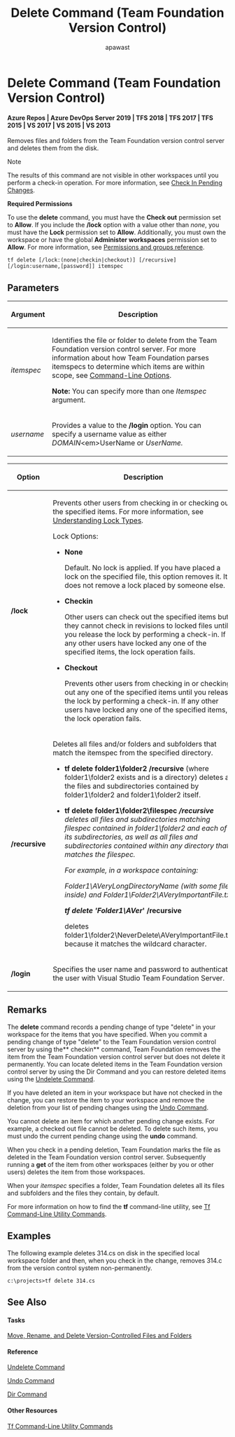 ﻿---
title: Delete Command (Team Foundation Version Control)
titleSuffix: Azure Repos
description: Delete Command (Team Foundation Version Control)
ms.assetid: c4cf7a59-26c8-490c-a065-279888019c36
ms.technology: devops-code-tfvc
ms.author: sdanie
author: apawast
ms.topic: reference
ms.date: 08/10/2016
monikerRange: '>= tfs-2015'
---


# Delete Command (Team Foundation Version Control)

#### Azure Repos | Azure DevOps Server 2019 | TFS 2018 | TFS 2017 | TFS 2015 | VS 2017 | VS 2015 | VS 2013

Removes files and folders from the Team Foundation version control server and deletes them from the disk.

> [!NOTE]
> The results of this command are not visible in other workspaces until you perform a check-in operation. For more information, see [Check In Pending Changes](https://msdn.microsoft.com/library/ms181411).

**Required Permissions**

To use the **delete** command, you must have the **Check out** permission set to **Allow**. If you include the **/lock** option with a value other than *none*, you must have the **Lock** permission set to **Allow**. Additionally, you must own the workspace or have the global **Administer workspaces** permission set to **Allow**. For more information, see [Permissions and groups reference](../../organizations/security/permissions.md).

```
tf delete [/lock:(none|checkin|checkout)] [/recursive] [/login:username,[password]] itemspec
```

## Parameters

<table><thead>
<tr><th><p><strong>Argument</strong></p></th><th><p><strong>Description</strong></p></th></tr></thead><tbody>
<tr>
	<td><p><em>itemspec</em></p></td>
	<td><p>Identifies the file or folder to delete from the Team Foundation version control server. For more information about how Team Foundation parses itemspecs to determine which items are within scope, see <a href="/previous-versions/visualstudio/visual-studio-2010/4y2ash30(v=vs.100)">Command-Line Options</a>.</p><p><strong>Note:</strong> You can specify more than one <em>Itemspec</em> argument.</p></td></tr>
<tr>
	<td><p><em>username</em></p></td>
    <td><p>Provides a value to the <strong>/login</strong> option. You can specify a username value as either <em>DOMAIN</em>&lt;em&gt;UserName</em> or <em>UserName.</em></p></td></tr></tbody>
</table>

<table><thead>
<tr><th><p><strong>Option</strong></p></th><th><p><strong>Description</strong></p></th></tr></thead><tbody>
<tr>
	<td><p><strong>/lock</strong></p></td>
	<td><p>Prevents other users from checking in or checking out the specified items. For more information, see <a href="understand-lock-types.md">Understanding Lock Types</a>.</p><p>Lock Options:</p><ul><li><p><strong>None</strong></p><p>Default. No lock is applied. If you have placed a lock on the specified file, this option removes it. It does not remove a lock placed by someone else.</p></li><li><p><strong>Checkin</strong></p><p>Other users can check out the specified items but they cannot check in revisions to locked files until you release the lock by performing a check-in. If any other users have locked any one of the specified items, the lock operation fails.</p></li><li><p><strong>Checkout</strong></p><p>Prevents other users from checking in or checking out any one of the specified items until you release the lock by performing a check-in. If any other users have locked any one of the specified items, the lock operation fails.</p></li></ul></td></tr>
<tr>
	<td><p><strong>/recursive</strong></p></td>
    <td><p>Deletes all files and/or folders and subfolders that match the itemspec from the specified directory.</p><ul><li><p><strong>tf delete folder1\folder2 /recursive</strong> (where folder1\folder2 exists and is a directory) deletes all the files and subdirectories contained by folder1\folder2 and folder1\folder2 itself.</p></li><li><p><strong>tf delete folder1\folder2\filespec<em> /recursive</strong> deletes all files and subdirectories matching filespec contained in folder1\folder2 and each of its subdirectories, as well as all files and subdirectories contained within any directory that matches the filespec.</p><p>For example, in a workspace containing:</p><p>Folder1\AVeryLongDirectoryName (with some files inside) and Folder1\Folder2\AVeryImportantFile.txt</p><p><strong>tf delete &#39;Folder1\AVer</em>&#39; /recursive</strong></p><p>deletes folder1\folder2\NeverDelete\AVeryImportantFile.txt because it matches the wildcard character.</p></li></ul></td></tr>
<tr>
	<td><p><strong>/login</strong></p></td>
	<td><p>Specifies the user name and password to authenticate the user with Visual Studio Team Foundation Server.</p></td></tr></tbody>
</table>

## Remarks
The **delete** command records a pending change of type "delete" in your workspace for the items that you have specified. When you commit a pending change of type "delete" to the Team Foundation version control server by using the** checkin** command, Team Foundation removes the item from the Team Foundation version control server but does not delete it permanently. You can locate deleted items in the Team Foundation version control server by using the Dir Command and you can restore deleted items using the [Undelete Command](undelete-command.md).

If you have deleted an item in your workspace but have not checked in the change, you can restore the item to your workspace and remove the deletion from your list of pending changes using the [Undo Command](undo-command.md).

You cannot delete an item for which another pending change exists. For example, a checked out file cannot be deleted. To delete such items, you must undo the current pending change using the **undo** command.

When you check in a pending deletion, Team Foundation marks the file as deleted in the Team Foundation version control server. Subsequently running a **get** of the item from other workspaces (either by you or other users) deletes the item from those workspaces.

When your *itemspec* specifies a folder, Team Foundation deletes all its files and subfolders and the files they contain, by default.

For more information on how to find the **tf** command-line utility, see [Tf Command-Line Utility Commands](https://msdn.microsoft.com/library/z51z7zy0).
## Examples
The following example deletes 314.cs on disk in the specified local workspace folder and then, when you check in the change, removes 314.c from the version control system non-permanently.

```
c:\projects>tf delete 314.cs
```

## See Also

#### Tasks

[Move, Rename, and Delete Version-Controlled Files and Folders](rename-move-files-folders.md)

#### Reference

[Undelete Command](undelete-command.md)

[Undo Command](undo-command.md)

[Dir Command](dir-command.md)

#### Other Resources

[Tf Command-Line Utility Commands](https://msdn.microsoft.com/library/z51z7zy0)
